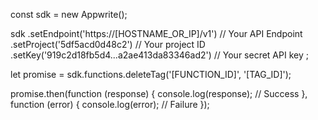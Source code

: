 const sdk = new Appwrite();

sdk
    .setEndpoint('https://[HOSTNAME_OR_IP]/v1') // Your API Endpoint
    .setProject('5df5acd0d48c2') // Your project ID
    .setKey('919c2d18fb5d4...a2ae413da83346ad2') // Your secret API key
;

let promise = sdk.functions.deleteTag('[FUNCTION_ID]', '[TAG_ID]');

promise.then(function (response) {
    console.log(response); // Success
}, function (error) {
    console.log(error); // Failure
});